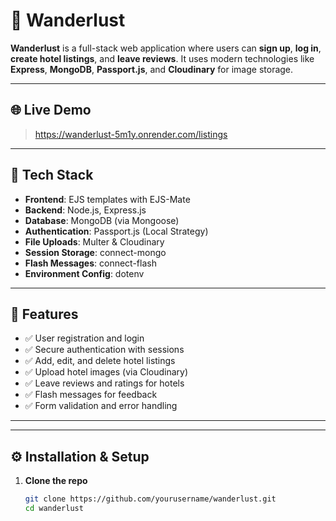 # 🏨 Wanderlust

**Wanderlust** is a full-stack web application where users can **sign up**, **log in**, **create hotel listings**, and **leave reviews**. It uses modern technologies like **Express**, **MongoDB**, **Passport.js**, and **Cloudinary** for image storage.

---

## 🌐 Live Demo

> https://wanderlust-5m1y.onrender.com/listings

---

## 🧰 Tech Stack

- **Frontend**: EJS templates with EJS-Mate
- **Backend**: Node.js, Express.js
- **Database**: MongoDB (via Mongoose)
- **Authentication**: Passport.js (Local Strategy)
- **File Uploads**: Multer & Cloudinary
- **Session Storage**: connect-mongo
- **Flash Messages**: connect-flash
- **Environment Config**: dotenv

---

## 🔐 Features

- ✅ User registration and login
- ✅ Secure authentication with sessions
- ✅ Add, edit, and delete hotel listings
- ✅ Upload hotel images (via Cloudinary)
- ✅ Leave reviews and ratings for hotels
- ✅ Flash messages for feedback
- ✅ Form validation and error handling

---




---

## ⚙️ Installation & Setup

1. **Clone the repo**  
   ```bash
   git clone https://github.com/yourusername/wanderlust.git
   cd wanderlust
   
